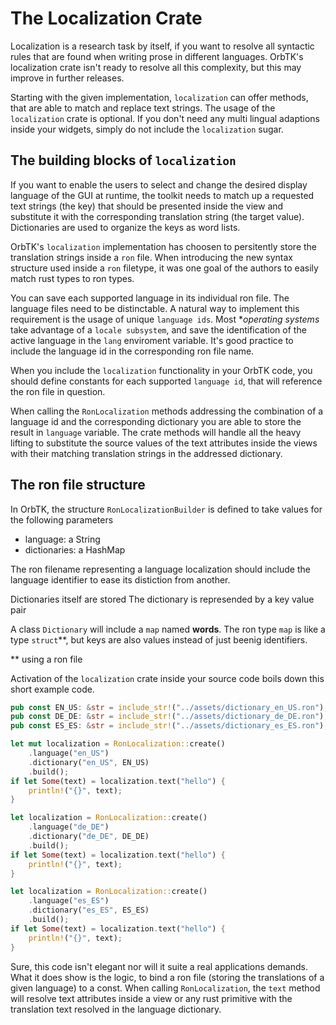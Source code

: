 # The Localization Crate

Localization is a research task by itself, if you want to resolve all syntactic
rules that are found when writing prose in different languages.
OrbTK's localization crate isn't ready to resolve all this complexity, but
this may improve in further releases.

Starting with the given implementation, `localization` can offer methods, that
are able to match and replace text strings. The usage of the `localization` crate is
optional. If you don't need any multi lingual adaptions inside your widgets, simply
do not include the `localization` sugar.

## The building blocks of `localization`

If you want to enable the users to select and change the desired display
language of the GUI at runtime, the toolkit needs to match up a requested
text strings (the key) that should be presented inside the view and substitute
it with the corresponding translation string (the target value). Dictionaries
are used to organize the keys as word lists.

OrbTK's `localization` implementation has choosen to persitently store the
translation strings inside a `ron` file. When introducing the new syntax
structure used inside a `ron` filetype, it was one goal of the authors to
easily match rust types to ron types.

You can save each supported language in its individual ron file. The language
files need to be distinctable. A natural way to implement this requirement
is the usage of unique `language ids`. Most **operating systems* take advantage
of a `locale subsystem`, and save the identification of the active language in
the `lang` enviroment variable. It's good practice to include the language id in
the corresponding ron file name.

When you include the `localization` functionality in your OrbTK code, you
should define constants for each supported `language id`, that will reference the
ron file in question.

When calling the `RonLocalization` methods addressing the combination of a language
id and the corresponding dictionary you are able to store the result in `language`
variable. The crate methods will handle all the heavy lifting to substitute the
source values of the text attributes inside the views with their matching translation
strings in the addressed dictionary.

## The ron file structure

In OrbTK, the structure `RonLocalizationBuilder` is defined to take values for
the following parameters

* language: a String
* dictionaries: a HashMap

The ron filename representing a language localization should include the language
identifier to ease its distiction from another.

Dictionaries itself are stored
The dictionary is represended by a key value pair

A class `Dictionary` will include a `map` named **words**.
The ron type `map` is like a type `struct`**, but keys are also values instead of
just beenig identifiers.

** using a ron file

Activation of the `localization` crate inside your source code boils down this
short example code.

```rust
pub const EN_US: &str = include_str!("../assets/dictionary_en_US.ron");
pub const DE_DE: &str = include_str!("../assets/dictionary_de_DE.ron");
pub const ES_ES: &str = include_str!("../assets/dictionary_es_ES.ron");

let mut localization = RonLocalization::create()
	.language("en_US")
	.dictionary("en_US", EN_US)
	.build();
if let Some(text) = localization.text("hello") {
	println!("{}", text);
}

let localization = RonLocalization::create()
	.language("de_DE")
	.dictionary("de_DE", DE_DE)
	.build();
if let Some(text) = localization.text("hello") {
	println!("{}", text);
}

let localization = RonLocalization::create()
	.language("es_ES")
	.dictionary("es_ES", ES_ES)
	.build();
if let Some(text) = localization.text("hello") {
	println!("{}", text);
}
```

Sure, this code isn't elegant nor will it suite a real applications demands.
What it does show is the logic, to bind a ron file (storing the translations
of a given language) to a const. When calling `RonLocalization`, the `text`
method will resolve text attributes inside a view or any rust primitive with
the translation text resolved in the language dictionary.
